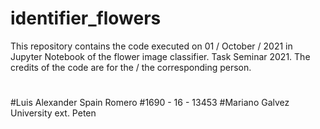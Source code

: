 # identifier_flowers
This repository contains the code executed on 01 / October / 2021 in Jupyter Notebook of the flower image classifier.
Task Seminar 2021. 
The credits of the code are for the / the corresponding person.
#
#Luis Alexander Spain Romero
#1690 - 16 - 13453
#Mariano Galvez University ext. Peten



